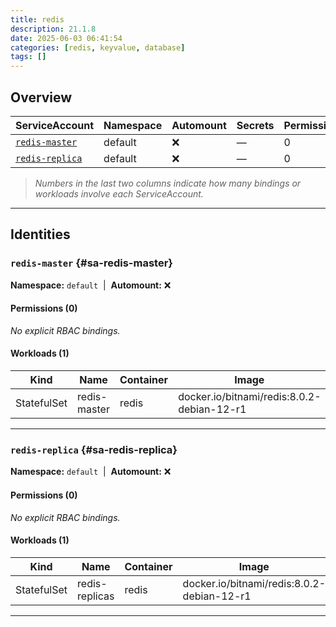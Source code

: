 ```yaml
---
title: redis
description: 21.1.8
date: 2025-06-03 06:41:54
categories: [redis, keyvalue, database]
tags: []
---
```


## Overview

|ServiceAccount|Namespace|Automount|Secrets|Permissions|Workloads|
|---|---|---|---|---|---|
|[`redis-master`](#sa-redis-master)|default|❌|—|0|1|
|[`redis-replica`](#sa-redis-replica)|default|❌|—|0|1|


> *Numbers in the last two columns indicate how many bindings or workloads involve each ServiceAccount.*

---

## Identities

### `redis-master` {#sa-redis-master}
**Namespace:** `default` &nbsp;|&nbsp; **Automount:** ❌

#### Permissions (0)
_No explicit RBAC bindings._

#### Workloads (1)
|Kind|Name|Container|Image|
|---|---|---|---|
|StatefulSet|redis-master|redis|docker.io/bitnami/redis:8.0.2-debian-12-r1|

---

### `redis-replica` {#sa-redis-replica}
**Namespace:** `default` &nbsp;|&nbsp; **Automount:** ❌

#### Permissions (0)
_No explicit RBAC bindings._

#### Workloads (1)
|Kind|Name|Container|Image|
|---|---|---|---|
|StatefulSet|redis-replicas|redis|docker.io/bitnami/redis:8.0.2-debian-12-r1|

---

